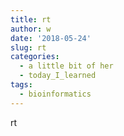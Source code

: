 ```yaml
---
title: rt
author: w
date: '2018-05-24'
slug: rt
categories:
  - a little bit of her
  - today_I_learned
tags:
  - bioinformatics
---
```



rt